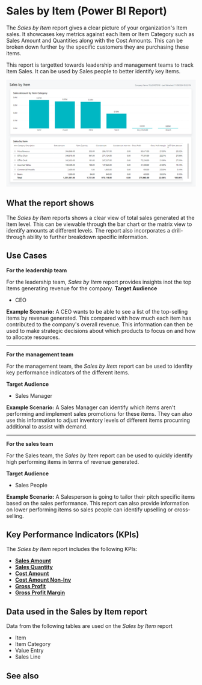 # Sales by Item (Power BI Report)

The _Sales by Item_ report gives a clear picture of your organization's Item sales. It showcases key metrics against each Item or Item Category such as Sales Amount and Quantities along with the Cost Amounts. This can be broken down further by the specific customers they are purchasing these items. 

This report is targetted towards leadership and management teams to track Item Sales. It can be used by Sales people to better identify key items.

![Sales by Item screenshot](/business-central/media/sales/sales-by-item.png "Sales by Item - Screenshot")

## What the report shows

The *Sales by Item* reports shows a clear view of total sales generated at the Item level. This can be viewable through the bar chart or the matrix view to identify amounts at different levels. The report also incorporates a drill-through ability to further breakdown specific information.


## Use Cases

**For the leadership team**

For the leadership team, *Sales by Item* report provides insights inot the top Items generating revenue for the company.
**Target Audience**

- CEO

**Example Scenario:** A CEO wants to be able to see a list of the top-selling items by revenue generated. This compared with how much each item has contributed to the company's overall revenue. This information can then be used to make strategic decisions about which products to focus on and how to allocate resources.

---

**For the management team**

For the management team, the *Sales by Item* report can be used to idenfity key performance indicators of the different items.

**Target Audience**

- Sales Manager

**Example Scenario:** A Sales Manager can identify which items aren't performing and implement sales promotions for these items. They can also use this information to adjust inventory levels of different items procurring additional to assist with demand.

---

**For the sales team**

For the Sales team, the *Sales by Item* report can be used to quickly identify high performing items in terms of revenue generated.

**Target Audience**

- Sales People

**Example Scenario:** A Salesperson is going to tailor their pitch specific items based on the sales performance. This report can also provide information on lower performing items so sales people can identify upselling or cross-selling.

## Key Performance Indicators (KPIs)

The _Sales by Item_ report includes the following KPIs:

- [**Sales Amount**](https://github.com/microsoft/Project-Yellowstone-Documentation/edit/main/business-central/sales/KPI-definitions.md#sales-amount)
- [**Sales Quantity**](https://github.com/microsoft/Project-Yellowstone-Documentation/edit/main/business-central/sales/KPI-definitions.md#sales-quantity)
- [**Cost Amount**](https://github.com/microsoft/Project-Yellowstone-Documentation/edit/main/business-central/sales/KPI-definitions.md#cost-amount)
- [**Cost Amount Non-Inv**](https://github.com/microsoft/Project-Yellowstone-Documentation/edit/main/business-central/sales/KPI-definitions.md#cost-amount-non-inv)
- [**Gross Profit**](https://github.com/microsoft/Project-Yellowstone-Documentation/edit/main/business-central/sales/KPI-definitions.md#gross-profit)
- [**Gross Profit Margin**](https://github.com/microsoft/Project-Yellowstone-Documentation/edit/main/business-central/sales/KPI-definitions.md#gross-profit-margin)

## Data used in the Sales by Item report

Data from the following tables are used on the *Sales by Item* report
- Item
- Item Category
- Value Entry
- Sales Line

## See also
